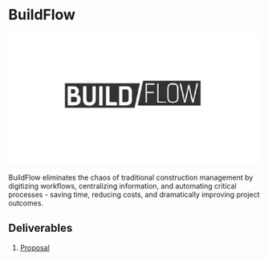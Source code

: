 # BuildFlow
<img src="https://github.com/build-flow/frontend/blob/main/assets/BuildFlow.png" />

BuildFlow eliminates the chaos of traditional construction management by digitizing workflows, centralizing information, and automating critical processes - saving time, reducing costs, and dramatically improving project outcomes.

## Deliverables
1.  [Proposal](https://docs.google.com/presentation/d/1TT0aXZ6WQZndfO-bq4bQAc0YeoGveU6LjOr7kiof_WY/edit?usp=sharing)
